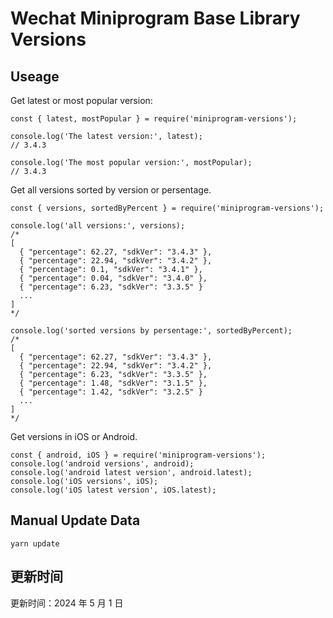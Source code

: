 
# Wechat Miniprogram Base Library Versions

## Useage

Get latest or most popular version:

```;
const { latest, mostPopular } = require('miniprogram-versions');

console.log('The latest version:', latest);
// 3.4.3

console.log('The most popular version:', mostPopular);
// 3.4.3

```

Get all versions sorted by version or persentage.

```
const { versions, sortedByPercent } = require('miniprogram-versions');

console.log('all versions:', versions);
/*
[
  { "percentage": 62.27, "sdkVer": "3.4.3" },
  { "percentage": 22.94, "sdkVer": "3.4.2" },
  { "percentage": 0.1, "sdkVer": "3.4.1" },
  { "percentage": 0.04, "sdkVer": "3.4.0" },
  { "percentage": 6.23, "sdkVer": "3.3.5" }
  ...
]
*/

console.log('sorted versions by persentage:', sortedByPercent);
/*
[
  { "percentage": 62.27, "sdkVer": "3.4.3" },
  { "percentage": 22.94, "sdkVer": "3.4.2" },
  { "percentage": 6.23, "sdkVer": "3.3.5" },
  { "percentage": 1.48, "sdkVer": "3.1.5" },
  { "percentage": 1.42, "sdkVer": "3.2.5" }
  ...
]
*/
```

Get versions in iOS or Android.

```
const { android, iOS } = require('miniprogram-versions');
console.log('android versions', android);
console.log('android latest version', android.latest);
console.log('iOS versions', iOS);
console.log('iOS latest version', iOS.latest);
```

## Manual Update Data

```
yarn update
```

## 更新时间

更新时间：2024 年 5 月 1 日
